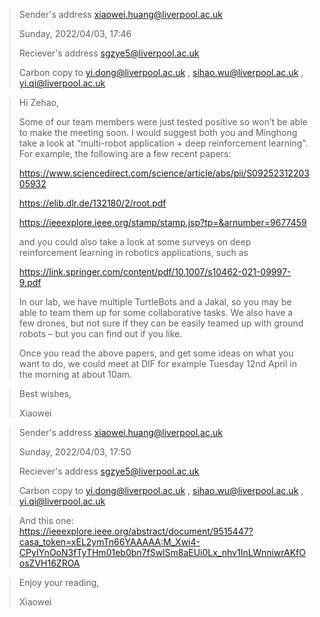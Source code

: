 >Sender's address <xiaowei.huang@liverpool.ac.uk>
>
>Sunday, 2022/04/03, 17:46
> 
>Reciever's address <sgzye5@liverpool.ac.uk>
>
>Carbon copy to <yi.dong@liverpool.ac.uk> , <sihao.wu@liverpool.ac.uk> , <yi.qi@liverpool.ac.uk>

>Hi Zehao,
>
>Some of our team members were just tested positive so won’t be able to make the meeting soon. I would suggest both you and Minghong take a look at “multi-robot application + deep reinforcement learning”. For example, the following are a few recent papers:
>
>https://www.sciencedirect.com/science/article/abs/pii/S0925231220305932
>
>https://elib.dlr.de/132180/2/root.pdf
>
>https://ieeexplore.ieee.org/stamp/stamp.jsp?tp=&arnumber=9677459 
>
>and you could also take a look at some surveys on deep reinforcement learning in robotics applications, such as
>
>https://link.springer.com/content/pdf/10.1007/s10462-021-09997-9.pdf
>
>In our lab, we have multiple TurtleBots and a Jakal, so you may be able to team them up for some collaborative tasks. We also have a few drones, but not sure if they can be easily teamed up with ground robots – but you can find out if you like.
>
>Once you read the above papers, and get some ideas on what you want to do, we could meet at DIF for example Tuesday 12nd April in the morning at about 10am.

>Best wishes,
>
>Xiaowei


>Sender's address <xiaowei.huang@liverpool.ac.uk>
>
>Sunday, 2022/04/03, 17:50
> 
>Reciever's address <sgzye5@liverpool.ac.uk>
>
>Carbon copy to <yi.dong@liverpool.ac.uk> , <sihao.wu@liverpool.ac.uk> , <yi.qi@liverpool.ac.uk>

>And this one: https://ieeexplore.ieee.org/abstract/document/9515447?casa_token=xEL2ymTn66YAAAAA:M_Xwi4-CPyIYnOoN3fTyTHm01eb0bn7fSwlSm8aEUi0Lx_nhv1InLWnniwrAKfOosZVH16ZROA

>Enjoy your reading,
>
>Xiaowei